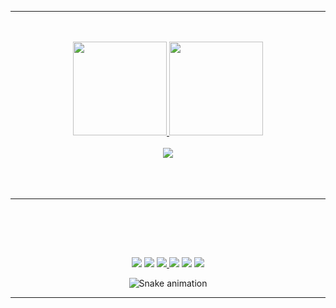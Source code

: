 
<hr>
<br>
<br>
<div align="center">
  <a href="https://github.com/joaosarmento12345">
  <img height="150px" src="https://github-readme-stats.vercel.app/api?username=joaosarmento12345&show_icons=true&theme=chartreuse-dark&include_all_commits=true&count_private=true"/>
  <img height="150px" src="https://github-readme-stats.vercel.app/api/top-langs/?username=joaosarmento12345&layout=compact&langs_count=7&theme=chartreuse-dark"/>
    <br> <br>
    <a href="https://github.com/Gurupreet">
  <img align="center" src="https://github-readme-stats.vercel.app/api/top-langs/?username=joaosarmento12345&theme=chartreuse-dark&hide_langs_below=1" />
</a>
</div>
<br>
<br>
<div style="display: inline_block"  align="center">
  <br>
  
 
 


</div>
<hr>


<br>
  

 <br><br>
<div align="center" > 
  <a href="#" target="_blank"><img src="https://img.shields.io/badge/YouTube-FF0000?style=for-the-badge&logo=youtube&logoColor=white" target="_blank"></a>
  <a href="https://www.instagram.com/jp_._._1/" target="_blank"><img src="https://img.shields.io/badge/-Instagram-%23E4405F?style=for-the-badge&logo=instagram&logoColor=white" target="_blank"></a>
 	<a href="https://github.com/joaosarmento12345"><Img src="https://img.shields.io/badge/GitHub-100000?style=for-the-badge&logo=github&logoColor=white"</a>
 <a href="https://discord.gg/tbgRTVg9" target="_blank"><img src="https://img.shields.io/badge/Discord-7289DA?style=for-the-badge&logo=discord&logoColor=white" target="_blank"></a> 
  <a href ="#"><img src="https://img.shields.io/badge/-Gmail-%23333?style=for-the-badge&logo=gmail&logoColor=white" target="_blank"></a>
  <a href="#" target="_blank"><img src="https://img.shields.io/badge/-LinkedIn-%230077B5?style=for-the-badge&logo=linkedin&logoColor=white" target="_blank"></a> 

  ![Snake animation](https://joaosarmento12345.github.io/meu%20site/imagens/github-contribution-grid-snake.svg)
 
 
</div>
<hr>
